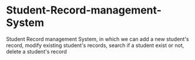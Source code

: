 # Student-Record-management-System
Student Record management System, in which  we can add a new student's record, modify existing student's records, search if a student exist or not, delete a student's record
